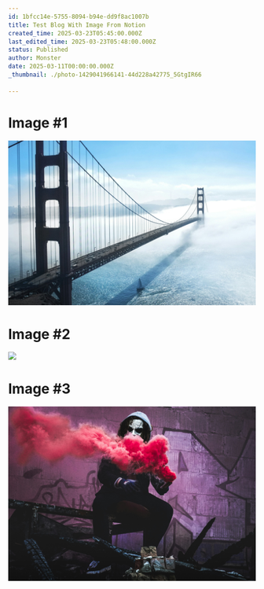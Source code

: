 ```yaml
---
id: 1bfcc14e-5755-8094-b94e-dd9f8ac1007b
title: Test Blog With Image From Notion
created_time: 2025-03-23T05:45:00.000Z
last_edited_time: 2025-03-23T05:48:00.000Z
status: Published
author: Monster
date: 2025-03-11T00:00:00.000Z
_thumbnail: ./photo-1429041966141-44d228a42775_5GtgIR66

---
```


# Image #1

![](./photo-1429041966141-44d228a42775_5GtgIR66)

# Image #2

![](./photo-1598839950984-034f6dc7b495_Bv7NHp3j)

# Image #3

![](./photo-1517935491970-e2d8a02412fe_34En52Se)
